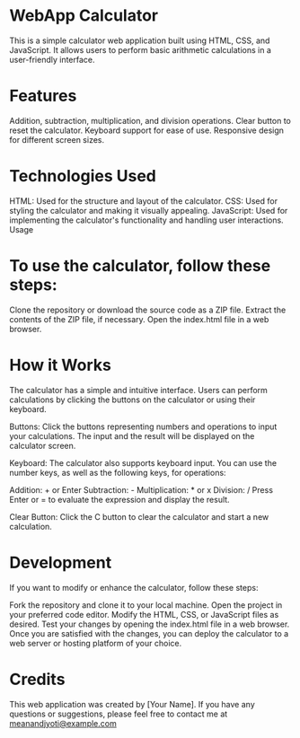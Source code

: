 # WebApp Calculator
This is a simple calculator web application built using HTML, CSS, and JavaScript. It allows users to perform basic arithmetic calculations in a user-friendly interface.



# Features
Addition, subtraction, multiplication, and division operations.
Clear button to reset the calculator.
Keyboard support for ease of use.
Responsive design for different screen sizes.
# Technologies Used
HTML: Used for the structure and layout of the calculator.
CSS: Used for styling the calculator and making it visually appealing.
JavaScript: Used for implementing the calculator's functionality and handling user interactions.
Usage
# To use the calculator, follow these steps:

Clone the repository or download the source code as a ZIP file.
Extract the contents of the ZIP file, if necessary.
Open the index.html file in a web browser.
# How it Works
The calculator has a simple and intuitive interface. Users can perform calculations by clicking the buttons on the calculator or using their keyboard.

Buttons: Click the buttons representing numbers and operations to input your calculations. The input and the result will be displayed on the calculator screen.

Keyboard: The calculator also supports keyboard input. You can use the number keys, as well as the following keys, for operations:

Addition: + or Enter
Subtraction: -
Multiplication: * or x
Division: /
Press Enter or = to evaluate the expression and display the result.

Clear Button: Click the C button to clear the calculator and start a new calculation.

# Development
If you want to modify or enhance the calculator, follow these steps:

Fork the repository and clone it to your local machine.
Open the project in your preferred code editor.
Modify the HTML, CSS, or JavaScript files as desired.
Test your changes by opening the index.html file in a web browser.
Once you are satisfied with the changes, you can deploy the calculator to a web server or hosting platform of your choice.
# Credits
This web application was created by [Your Name]. If you have any questions or suggestions, please feel free to contact me at   
meanandjyoti@example.com